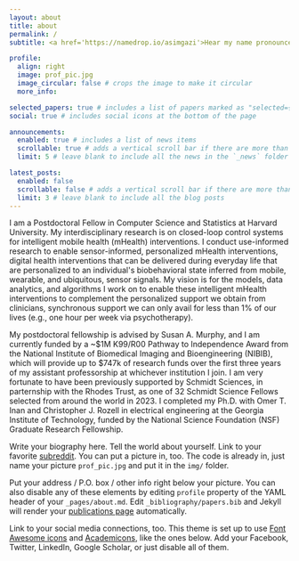 ```yaml
---
layout: about
title: about
permalink: /
subtitle: <a href='https://namedrop.io/asimgazi'>Hear my name pronounced.</a>

profile:
  align: right
  image: prof_pic.jpg
  image_circular: false # crops the image to make it circular
  more_info: 

selected_papers: true # includes a list of papers marked as "selected={true}"
social: true # includes social icons at the bottom of the page

announcements:
  enabled: true # includes a list of news items
  scrollable: true # adds a vertical scroll bar if there are more than 3 news items
  limit: 5 # leave blank to include all the news in the `_news` folder

latest_posts:
  enabled: false
  scrollable: false # adds a vertical scroll bar if there are more than 3 new posts items
  limit: 3 # leave blank to include all the blog posts
---
```


I am a Postdoctoral Fellow in Computer Science and Statistics at Harvard University. My interdisciplinary research is on closed-loop control systems for intelligent mobile health (mHealth) interventions. I conduct use-informed research to enable sensor-informed, personalized mHealth interventions, digital health interventions that can be delivered during everyday life that are personalized to an individual's biobehavioral state inferred from mobile, wearable, and ubiquitous, sensor signals. My vision is for the models, data analytics, and algorithms I work on to enable these intelligent mHealth interventions to complement the personalized support we obtain from clinicians, synchronous support we can only avail for less than 1% of our lives (e.g., one hour per week via psychotherapy). 

My postdoctoral fellowship is advised by Susan A. Murphy, and I am currently funded by a ~$1M K99/R00 Pathway to Independence Award from the National Institute of Biomedical Imaging and Bioengineering (NIBIB), which will provide up to $747k of research funds over the first three years of my assistant professorship at whichever institution I join. I am very fortunate to have been previously supported by Schmidt Sciences, in parternship with the Rhodes Trust, as one of 32 Schmidt Science Fellows selected from around the world in 2023. I completed my Ph.D. with Omer T. Inan and Christopher J. Rozell in electrical engineering at the Georgia Institute of Technology, funded by the National Science Foundation (NSF) Graduate Research Fellowship. 

Write your biography here. Tell the world about yourself. Link to your favorite [subreddit](http://reddit.com). You can put a picture in, too. The code is already in, just name your picture `prof_pic.jpg` and put it in the `img/` folder.

Put your address / P.O. box / other info right below your picture. You can also disable any of these elements by editing `profile` property of the YAML header of your `_pages/about.md`. Edit `_bibliography/papers.bib` and Jekyll will render your [publications page](/al-folio/publications/) automatically.

Link to your social media connections, too. This theme is set up to use [Font Awesome icons](https://fontawesome.com/) and [Academicons](https://jpswalsh.github.io/academicons/), like the ones below. Add your Facebook, Twitter, LinkedIn, Google Scholar, or just disable all of them.
